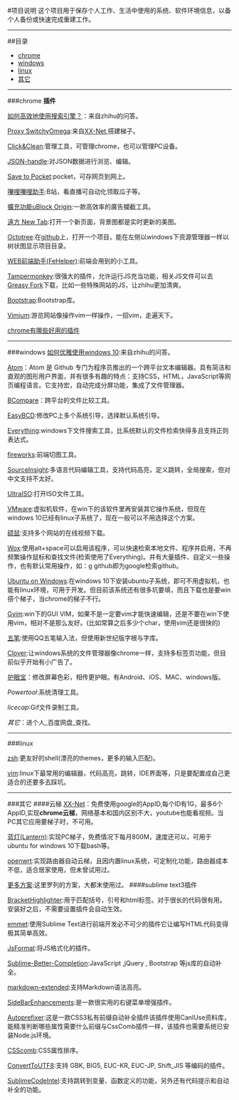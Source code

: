 
#项目说明
这个项目用于保存个人工作、生活中使用的系统、软件环境信息，以备个人备份或快速完成重建工作。

---

##目录
 * [chrome](#chrome)
 * [windows](#windows)
 * [linux](#linux)
 * [其它](#其它)

---

###chrome
**插件**

[如何高效地使用搜索引擎？](https://www.zhihu.com/question/28013848)：来自zhihu的问答。

[Proxy SwitchyOmega](https://chrome.google.com/webstore/detail/proxy-switchyomega/padekgcemlokbadohgkifijomclgjgif):来自[XX-Net](https://github.com/XX-net/XX-Net),搭建梯子。

[Click&Clean](https://chrome.google.com/webstore/detail/clickclean/ghgabhipcejejjmhhchfonmamedcbeod):管理工具，可管理chrome，也可以管理PC设备。

[JSON-handle](https://chrome.google.com/webstore/detail/json-handle/iahnhfdhidomcpggpaimmmahffihkfnj):对JSON数据进行浏览、编辑。

[Save to Pocket](https://chrome.google.com/webstore/detail/save-to-pocket/niloccemoadcdkdjlinkgdfekeahmflj):pocket，可存网页到网上。

[嗶哩嗶哩助手](https://chrome.google.com/webstore/detail/%E5%93%94%E5%93%A9%E5%93%94%E5%93%A9%E5%8A%A9%E6%89%8B%EF%BC%9Abilibilicom-%E7%BB%BC%E5%90%88%E8%BE%85%E5%8A%A9%E6%89%A9%E5%B1%95/kpbnombpnpcffllnianjibmpadjolanh):B站，看直播可自动化领取瓜子等。

[擴充功能uBlock Origin](https://chrome.google.com/webstore/detail/ublock-origin/cjpalhdlnbpafiamejdnhcphjbkeiagm):一款高效率的廣告攔截工具。

[遠方 New Tab](https://chrome.google.com/webstore/detail/dream-afar-new-tab/henmfoppjjkcencpbjaigfahdjlgpegn):打开一个新页面，背景图都是实时更新的美图。

[Octotree](https://chrome.google.com/webstore/detail/octotree/bkhaagjahfmjljalopjnoealnfndnagc):在[github](www.github.com)上，打开一个项目，能在左侧以windows下资源管理器一样以树状图显示项目目录。

[WEB前端助手(FeHelper)](https://chrome.google.com/webstore/detail/web%E5%89%8D%E7%AB%AF%E5%8A%A9%E6%89%8Bfehelper/pkgccpejnmalmdinmhkkfafefagiiiad?hl=zh-CN):前端会用到的小工具。

[Tampermonkey](https://chrome.google.com/webstore/detail/tampermonkey/dhdgffkkebhmkfjojejmpbldmpobfkfo):很强大的插件，允许运行JS充当功能，相关JS文件可以去[Greasy Fork](https://greasyfork.org/zh-CN)下载，比如一些特殊网站的JS，让zhihu更加清爽。

[Bootstrap](https://chrome.google.com/webstore/detail/bootstrap-twitter-offline/gihkgljdimgfffabkemicpaeljmoobil?utm_source=chrome-ntp-icon):Bootstrap库。

[Vimium](https://chrome.google.com/webstore/detail/vimium/dbepggeogbaibhgnhhndojpepiihcmeb?hl=zh-CN):游览网站像操作vim一样操作，一招vim，走遍天下。

[chrome有哪些好用的插件](https://www.zhihu.com/question/23228162)

---

###windows
[如何优雅使用windows 10](https://www.zhihu.com/question/32129337):来自zhihu的问答。

[Atom](https://atom.io/)：Atom 是 Github 专门为程序员推出的一个跨平台文本编辑器。具有简洁和直观的图形用户界面，并有很多有趣的特点：支持CSS，HTML，JavaScript等网页编程语言。它支持宏，自动完成分屏功能，集成了文件管理器。

[BCompare](http://www.scootersoftware.com/download.php)：跨平台的文件比较工具。

[EasyBCD](http://download.pchome.net/system/treak/detail-4359.html):修改PC上多个系统引导，选择默认系统引导。

[Everything](https://www.voidtools.com/downloads/):windows下文件搜索工具，比系统默认的文件检索快得多且支持正则表达式。

[fireworks](https://www.baidu.com/s?wd=fireworks+%E4%B8%8B%E8%BD%BD&rsv_spt=1&rsv_iqid=0xf94ef29b0001bede&issp=1&f=8&rsv_bp=1&rsv_idx=2&ie=utf-8&rqlang=cn&tn=baiduhome_pg&rsv_enter=1&inputT=2863&rsv_t=e853Q9HveOswQEHfDyTkBzQyMjtgAZ2NnNYVQ4VgTllOiJimVa6kuMlfFU0WTXwUXbbo&oq=fireworks&rsv_pq=b66f931b0001a3eb):前端切图工具。

[SourceInsight](http://pan.baidu.com/s/1eSJZ9cu):多语言代码编辑工具，支持代码高亮，定义跳转，全局搜索，但对中文支持不太好。

[UltraISO](http://pan.baidu.com/s/1hsHnIb6):打开ISO文件工具。

[VMware](https://www.baidu.com/s?ie=utf-8&f=8&rsv_bp=1&rsv_idx=2&ch=&tn=baiduhome_pg&bar=&wd=VMware+%E4%B8%8B%E8%BD%BD&rsv_spt=1&oq=fireworks+%E4%B8%8B%E8%BD%BD&rsv_pq=fe1db2c5000198ef&rsv_t=0101HNZP1hokgvnDfCG5xUelLKmDrgNQ31p4elzWh%2FMLyL2eWO6YmVnLIVHSDnA1sy9O&rqlang=cn&rsv_enter=0&inputT=3987):虚拟机软件，在win下的该软件里再安装其它操作系统，但现在windows 10已经有linux子系统了，现在一般可以不用选择这个方案。

[硕鼠](http://download.flvcd.com/):支持多个网站的在线视频下载。

[Wox](https://github.com/Wox-launcher/Wox/releases):使用alt+space可以启用该程序，可以快速检索本地文件、程序并启用，不再频繁操作鼠标和查找文件(检索使用了Everything)。并有大量插件、自定义一些操作，也有默认常用操作，如：g github即为google检索github。

[Ubuntu on Windows](http://www.xitongcheng.com/jiaocheng/win10_article_27723.html):在windows 10下安装ubuntu子系统，即可不用虚拟机，也能有linux环境，可用于开发。但目前该系统还有很多坑要填，而且下载也是要win搭个梯子，当chrome的梯子不行。

[Gvim](http://www.vim.org/download.php):win下的GUI VIM，如果不是一定要vim才能快速编辑，还是不要在win下使用vim，相对不是那么友好。(比如常算之后多少个char，使用vim还是很快的)

[五笔](http://pan.baidu.com/s/1i5yUJM9):使用QQ五笔输入法，但使用新世纪版字根与字库。

[Clover](http://cn.ejie.me/):让windows系统的文件管理器像chrome一样，支持多标签页功能，但目前似乎开始有小广告了。

[护眼宝](http://www.huyanbao.com)：修改屏幕色彩，相传更护眼。有Android、iOS、MAC、windows版。

*Powertool*:系统清理工具。

*licecap*:Gif文件录制工具。

*其它*：进个人_百度网盘_查找。


---

###linux

[zsh](https://github.com/robbyrussell/oh-my-zsh):更友好的shell(漂亮的themes，更多的输入匹配)。

[vim](https://github.com/DemonCloud/Aix-Vim):linux下最常用的编辑器，代码高亮，跳转，IDE界面等，只是要配置成自己更适合的还要多去踩坑。

---
###其它
####云梯
[XX-Net](https://github.com/XX-net/XX-Net)：免费使用google的AppID,每个ID有1G，最多6个AppID,实现**chrome云梯**，网络基本和国内区别不大，youtube也能看视频。当PC其它应用要梯子时，不可用。

[蓝灯(Lantern)](https://github.com/getlantern/forum#%E8%93%9D%E7%81%AFlantern%E6%9C%80%E6%96%B0%E7%89%88%E6%9C%AC%E4%B8%8B%E8%BD%BD):实现PC梯子，免费情况下每月800M，速度还可以，可用于ubuntu for windows 10下载bash等。

[openwrt](https://github.com/softwaredownload/openwrt-fanqiang):实现路由器自动云梯，且因内置linux系统，可定制化功能，路由器成本不低，适合居家使用，但未曾试用过。

[更多方案](https://wsgzao.github.io/post/fq/):这里罗列的方案，大都末使用过。
####sublime text3插件

[BracketHighlighter](https://github.com/facelessuser/BracketHighlighter):用于匹配括号，引号和html标签。对于很长的代码很有用。安装好之后，不需要设置插件会自动生效。

[emmet](https://github.com/sergeche/emmet-sublime):使用Sublime Text进行前端开发必不可少的插件它让编写HTML代码变得极其简单高效。

[JsFormat](https://github.com/jdc0589/JsFormat):将JS格式化的插件。

[Sublime-Better-Completion](https://github.com/Pleasurazy/Sublime-Better-Completion):JavaScript ,jQuery , Bootstrap 等js库的自动补全。

[markdown-extended](https://github.com/jonschlinkert/sublime-markdown-extended):支持Markdown语法高亮。

[SideBarEnhancements](https://github.com/titoBouzout/SideBarEnhancements/tree/st3):是一款很实用的右键菜单增强插件。

[Autoprefixer](https://github.com/sindresorhus/sublime-autoprefixer):这是一款CSS3私有前缀自动补全插件该插件使用CanIUse资料库，能精准判断哪些属性需要什么前缀与CssComb插件一样，该插件也需要系统已安装Node.js环境。

[CSScomb](https://github.com/csscomb/sublime-csscomb):CSS属性排序。

[ConvertToUTF8](https://github.com/seanliang/ConvertToUTF8):支持 GBK, BIG5, EUC-KR, EUC-JP, Shift_JIS 等编码的插件。

[SublimeCodeIntel](https://github.com/jikeytang/sublime-text):支持跳转到变量、函数定义的功能，另外还有代码提示和自动补全的功能。
